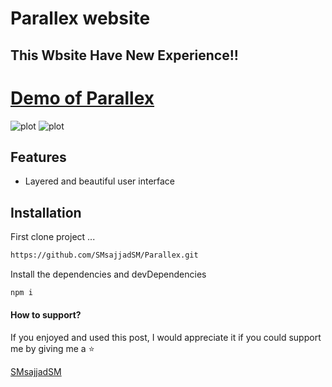 
# Parallex website
## This Wbsite Have New Experience!!


[Demo of Parallex](https://smsajjadsm.github.io/Parallex/)
===
![plot](./img/1.png)
![plot](./img/2.png)





## Features

- Layered and beautiful user interface







## Installation


First clone project ...

```sh
https://github.com/SMsajjadSM/Parallex.git
```

Install the dependencies and devDependencies

```sh
npm i
```


#### How to support?
 If you enjoyed and used this post,
I would appreciate it if you could
support me by giving me a ⭐

[SMsajjadSM](https://github.com/SMsajjadSM/Parallex)
